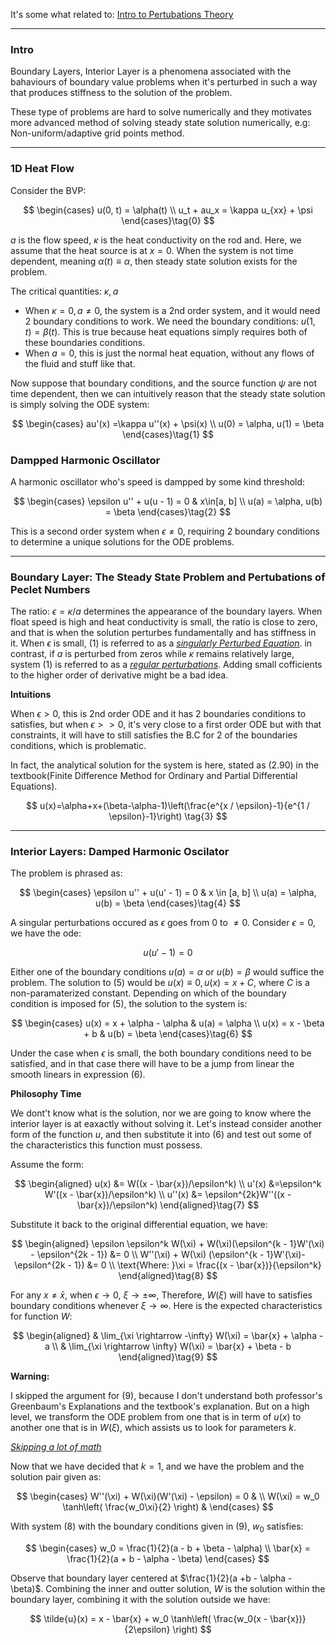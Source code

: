 It's some what related to: [Intro to Pertubations Theory](../AMATH%20502%20Intro%20to%20Dynamical%20Systems%20and%20Chaos/Intro%20to%20Pertubations%20Theory.md)

---
### **Intro**

Boundary Layers, Interior Layer is a phenomena associated with the bahaviours of boundary value problems when it's perturbed in such a way that produces stiffness to the solution of the problem. 

These type of problems are hard to solve numerically and they motivates more advanced method of solving steady state solution numerically, e.g: Non-uniform/adaptive grid points method. 

---
### **1D Heat Flow**

Consider the BVP: 

$$
\begin{cases}
    u(0, t) = \alpha(t)
    \\
    u_t + au_x  = \kappa u_{xx} + \psi
\end{cases}\tag{0}
$$

$a$ is the flow speed, $\kappa$ is the heat conductivity on the rod and. Here, we assume that the heat source is at $x = 0$. When the system is not time dependent, meaning $\alpha(t)\equiv \alpha$, then steady state solution exists for the problem. 

The critical quantities: $\kappa, a$

* When $\kappa = 0, a\neq 0$, the system is a 2nd order system, and it would need 2 boundary conditions to work. We need the boundary conditions: $u(1, t) = \beta(t)$. This is true because heat equations simply requires both of these boundaries conditions. 
* When $a = 0$, this is just the normal heat equation, without any flows of the fluid and stuff like that. 

Now suppose that boundary conditions, and the source function $\psi$ are not time dependent, then we can intuitively reason that the steady state solution is simply solving the ODE system: 

$$
\begin{cases}
    au'(x) =\kappa u''(x) + \psi(x)
    \\
    u(0) = \alpha, u(1) = \beta
\end{cases}\tag{1}
$$


### **Dampped Harmonic Oscillator**

A harmonic oscillator who's speed is dampped by some kind threshold: 

$$
\begin{cases}
    \epsilon u'' + u(u - 1) = 0 & x\in[a, b]
    \\
    u(a) = \alpha, u(b) = \beta
\end{cases}\tag{2}
$$

This is a second order system when $\epsilon \neq 0$, requiring 2 boundary conditions to determine a unique solutions for the ODE problems. 


---
### **Boundary Layer: The Steady State Problem and Pertubations of Peclet Numbers**

The ratio: $\epsilon=\kappa/a$ determines the appearance of the boundary layers. When float speed is high and heat conductivity is small, the ratio is close to zero, and that is when the solution perturbes fundamentally and has stiffness in it. When $\epsilon$ is small, (1) is referred to as a <u>*singularly Perturbed Equation*</u>. in contrast, if $a$ is perturbed from zeros while $\kappa$ remains relatively large, system (1) is referred to as a <u>*regular perturbations*</u>. Adding small cofficients to the higher order of derivative might be a bad idea. 

**Intuitions**

When $\epsilon > 0$, this is 2nd order ODE and it has 2 boundaries conditions to satisfies, but when $\epsilon >> 0$, it's very close to a first order ODE but with that constraints, it will have to still satisfies the B.C for 2 of the boundaries conditions, which is problematic. 

In fact, the analytical solution for the system is here, stated as (2.90) in the textbook(Finite Difference Method for Ordinary and Partial Differential Equations). 

$$
    u(x)=\alpha+x+(\beta-\alpha-1)\left(\frac{e^{x / \epsilon}-1}{e^{1 / \epsilon}-1}\right) \tag{3}
$$


---
### **Interior Layers: Damped Harmonic Oscilator**

The problem is phrased as: 

$$
\begin{cases}
    \epsilon u'' + u(u' - 1) = 0 & x \in [a, b]
    \\
    u(a) = \alpha, u(b) = \beta
\end{cases}\tag{4}
$$

A singular perturbations occured as $\epsilon$ goes from $0$ to $\neq 0$. Consider $\epsilon = 0$, we have the ode: 

$$
u(u' - 1) = 0 \tag{5}
$$

Either one of the boundary conditions $u(a) = \alpha$ or $u(b) = \beta$ would suffice the problem. The solution to (5) would be $u(x) \equiv 0, u(x) = x +C$, where $C$ is a non-paramaterized constant. Depending on which of the boundary condition is imposed for (5), the solution to the system is: 

$$
\begin{cases}
    u(x) = x + \alpha - \alpha & u(a) = \alpha 
    \\
    u(x) = x - \beta + b & u(b) = \beta
\end{cases}\tag{6}
$$

Under the case when $\epsilon$ is small, the both boundary conditions need to be satisfied, and in that case there will have to be a jump from linear the smooth linears in expression (6). 

**Philosophy Time**

We dont't know what is the solution, nor we are going to know where the interior layer is at eaxactly without solving it. Let's instead consider another form of the function $u$, and then substitute it into (6) and test out some of the characteristics this function must possess. 

Assume the form: 

$$
\begin{aligned}
    u(x) &= W((x - \bar{x})/\epsilon^k) 
    \\
    u'(x) &=\epsilon^k W'((x - \bar{x})/\epsilon^k)
    \\
    u''(x) &= \epsilon^{2k}W''((x - \bar{x})/\epsilon^k)
\end{aligned}\tag{7}
$$

Substitute it back to the original differential equation, we have: 

$$
\begin{aligned}
    \epsilon \epsilon^k W(\xi) + W(\xi)(\epsilon^{k - 1}W'(\xi) - \epsilon^{2k - 1}) 
    &= 0
    \\
    W''(\xi) + W(\xi) (\epsilon^{k - 1}W'(\xi)- \epsilon^{2k - 1}) 
    &= 0
    \\
    \text{Where: }\xi = \frac{(x - \bar{x})}{\epsilon^k}
\end{aligned}\tag{8}
$$

For any $x \neq \bar{x}$, when $\epsilon \rightarrow 0$, $\xi \rightarrow \pm \infty$, Therefore, $W(\xi)$ will have to satisfies boundary conditions whenever $\xi \rightarrow \infty$. Here is the expected characteristics for function $W$: 

$$
\begin{aligned}
    & \lim_{\xi \rightarrow -\infty} W(\xi) = \bar{x} + \alpha - a
    \\
    &  \lim_{\xi \rightarrow \infty} W(\xi) = \bar{x} + \beta - b
\end{aligned}\tag{9}
$$

**Warning:** 

I skipped the argument for (9), because I don't understand both professor's Greenbaum's Explanations and the textbook's explanation. But on a high level, we transform the ODE problem from one that is in term of $u(x)$ to another one that is in $W(\xi)$, which assists us to look for parameters $k$. 

<u><i>Skipping a lot of math</i></u>

Now that we have decided that $k = 1$, and we have the problem and the solution pair given as: 

$$
\begin{cases}
    W''(\xi) + W(\xi)(W'(\xi) - \epsilon) = 0 & 
    \\
    W(\xi) = w_0 \tanh\left(
        \frac{w_0\xi}{2}
    \right) & 
\end{cases}
$$

With system (8) with the boundary conditions given in (9), $w_0$ satisfies: 

$$
\begin{cases}
w_0 = \frac{1}{2}(a - b + \beta - \alpha)
\\
\bar{x} = \frac{1}{2}(a + b - \alpha - \beta)    
\end{cases}
$$

Observe that boundary layer centered at $\frac{1}{2}(a +b - \alpha - \beta)$. Combining the inner and outter solution, $W$ is the solution within the boundary layer, combining it with the solution outside we have: 

$$
\tilde{u}(x) = x - \bar{x}  + w_0 \tanh\left(
    \frac{w_0(x - \bar{x})}{2\epsilon}
\right)
$$



